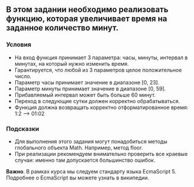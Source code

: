 ## В этом задании необходимо реализовать функцию, которая увеличивает время на заданное количество минут.

### Условия
- На вход функция принимает 3 параметра: часы, минуты, интервал в минутах, на который нужно изменить время.
- Гарантируется, что любой из 3 параметров целое положительное число.
- Параметр часы принимает значение в диапазоне [0, 23].
- Параметр минуты принимает значение в диапазоне [0, 59].
- Прибавляемый интервал может быть больше 60 минут.
- Переход в следующие сутки должен корректно обрабатываться.
- Функция должна возвращать корректно отформатированное время: 1:2 –> 01:02

### Подсказки
- Для выполнения этого задания могут понадобиться методы глобального объекта Math. Например, метод floor.
- При реализации рекомендуем внимательно проверить все краевые случаи: именно там допускается большинство ошибок.

**Важно**. В рамках курса мы следуем стандарту языка EcmaScript 5. Подробнее о EcmaScript вы можете узнать в википедии.